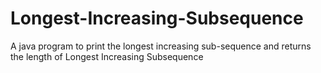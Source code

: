 # Longest-Increasing-Subsequence
A java program to print the longest increasing sub-sequence and returns the length of Longest Increasing Subsequence
